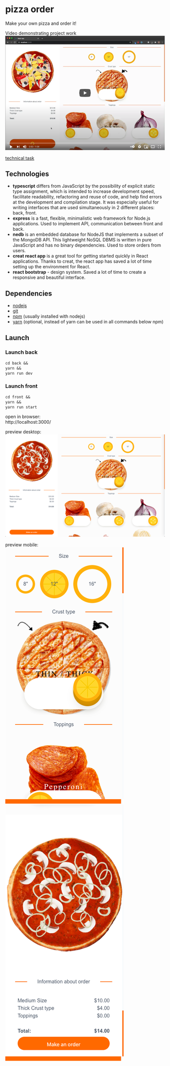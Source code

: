# pizza order

Make your own pizza and order it!

Video demonstrating project work  
[![Video demonstrating project work](.README_images/video-preview.png)](https://youtu.be/w3uJLB2OQV4)

[technical task](./TASK.md)

## Technologies

- **typescript** differs from JavaScript by the possibility of explicit static type assignment, which is intended to increase development speed, facilitate readability, refactoring and reuse of code, and help find errors at the development and compilation stage. It was especially useful for writing interfaces that are used simultaneously in 2 different places: back, front.
- **express** is a fast, flexible, minimalistic web framework for Node.js applications. Used to implement API, communication between front and back.
- **nedb** is an embedded database for NodeJS that implements a subset of the MongoDB API. This lightweight NoSQL DBMS is written in pure JavaScript and has no binary dependencies. Used to store orders from users.
- **creat react app** is a great tool for getting started quickly in React applications. Thanks to creat, the react app has saved a lot of time setting up the environment for React.
- **react bootstrap** - design system. Saved a lot of time to create a responsive and beautiful interface.

## Dependencies

- [nodejs](https://nodejs.org/en/)
- [git](https://git-scm.com/downloads)
- [npm](https://www.npmjs.com/get-npm) (usually installed with nodejs)
- [yarn](https://www.npmjs.com/package/yarn) (optional, instead of yarn can be used in all commands below npm)

## Launch

### Launch back

```npm
cd back &&
yarn &&
yarn run dev
```

### Launch front

```npm
cd front &&
yarn &&
yarn run start
```

open in browser:  
http://localhost:3000/

preview desktop:  
![](.README_images/preview-desktop.png)

preview mobile:  
![](.README_images/preview-mobile.png)  
![](.README_images/preview-mobile-end.png)
